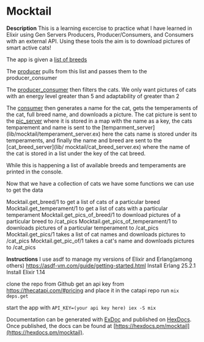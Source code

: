 # Mocktail

**Description**
This is a learning excercise to practice what I have learned in Elixir using Gen 
Servers Producers, Producer/Consumers, and Consumers
with an external API. Using these tools the aim is to download pictures of smart 
active cats!

The app is given a [list of breeds](lib/mocktail/breed_list.ex) 

The [producer](lib/mocktail/producer.ex) pulls from this list and passes them to the 
producer_consumer

The [producer_consumer](lib/mocktail/producer_consumer.ex) then filters the cats. We 
only want pictures of cats with an energy level greater than 5 and adaptability of 
greater than 2

The [consumer](lib/mocktail/consumer.ex) then generates a name for the cat, gets the 
temperaments of the cat, full breed name, and downloads a picture. The cat picture is
sent to the [pic_server](lib/mocktail/pic_server.ex) where it is stored in a map with
the name as a key, the cats temparement and name is sent to the [temparment_server]
(lib/mocktail/temperament_server.ex) here the cats name is stored under its 
temperaments, and finally the name and breed are sent to the [cat_breed_server](lib/
mocktail/cat_breed_server.ex) where the name of the cat is stored in a list under the 
key of the cat breed.

While this is happening a list of available breeds and temperaments are printed in the
console.

Now that we have a collection of cats we have some functions we can use to get the data

Mocktail.get_breed/1 to get a list of cats of a particular breed
Mocktail.get_temperament/1 to get a list of cats with a particular temperament
Mocktail.get_pics_of_breed/1 to download pictures of a particular breed to /cat_pics
Mocktail.get_pics_of_temperament/1 to downloads pictures of a particular temperament 
to /cat_pics
Mocktail.get_pics/1 takes a list of cat names and downloads pictures to /cat_pics
Mocktail.get_pic_of/1 takes a cat's name and downloads pictures to /cat_pics

**Instructions**
I use asdf to manage my versions of Elixir and Erlang(among others) https://asdf-vm.com/guide/getting-started.html
Install Erlang 25.2.1          
Install Elixir 1.14

clone the repo from Github
get an api key from https://thecatapi.com/#pricing and place it in the catapi repo
run `mix deps.get`

start the app with `API_KEY=(your api key here) iex -S mix`


Documentation can be generated with [ExDoc](https://github.com/elixir-lang/ex_doc)
and published on [HexDocs](https://hexdocs.pm). Once published, the docs can
be found at [https://hexdocs.pm/mocktail](https://hexdocs.pm/mocktail).
